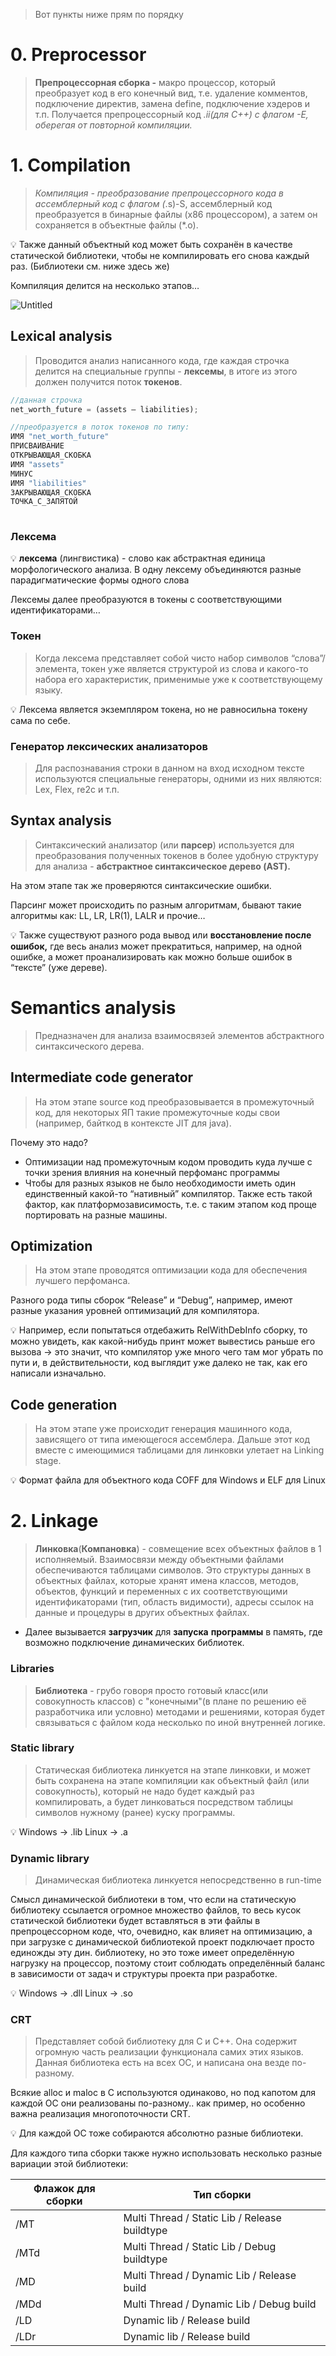 > Вот пункты ниже прям по порядку
# 0. Preprocessor

> **Препроцессорная сборка -** макро процессор, который преобразует код в его конечный вид, т.е. удаление комментов, подключение директив, замена define, подключение хэдеров и т.п. Получается препроцессорный код *.ii(для С++) с флагом -Е, оберегая от повторной компиляции.*
# 1. Compilation

> *Компиляция - преобразование препроцессорного кода в ассемблерный код с флагом (*.s)-S, ассемблерный код преобразуется в бинарные файлы (х86 процессором), а затем он сохраняется в объектные файлы (*.о).

💡 Также данный объектный код может быть сохранён в качестве статической библиотеки, чтобы не компилировать его снова каждый раз. (Библиотеки см. ниже здесь же)

Компиляция делится на несколько этапов…

![Untitled](programming/code/contents/common-concepts/image-storage/Untitled.png)

## Lexical analysis

> Проводится анализ написанного кода, где каждая строчка делится на специальные группы - **лексемы**, в итоге из этого должен получится поток **токенов**.
> 

```jsx
//данная строчка
net_worth_future = (assets — liabilities);

//преобразуется в поток токенов по типу:
ИМЯ "net_worth_future" 
ПРИСВАИВАНИЕ 
ОТКРЫВАЮЩАЯ_СКОБКА 
ИМЯ "assets" 
МИНУС 
ИМЯ "liabilities" 
ЗАКРЫВАЮЩАЯ_СКОБКА 
ТОЧКА_С_ЗАПЯТОЙ
 
```

### Лексема

💡 **лексема** (лингвистика) - слово как абстрактная единица морфологического анализа. В одну лексему объединяются разные парадигматические формы одного слова

Лексемы далее преобразуются в токены с соответствующими идентификаторами…
### Токен

> Когда лексема представляет собой чисто набор символов “слова”/элемента, токен уже является структурой из слова и какого-то набора его характеристик, применимые уже к соответствующему языку.

💡 Лексема является экземпляром токена, но не равносильна токену сама по себе.
### Генератор лексических анализаторов

> Для распознавания строки в данном на вход исходном тексте  используются специальные генераторы, одними из них являются: Lex, Flex, re2c и т.п.

## Syntax analysis

> Синтаксический анализатор (или **парсер**) используется для преобразования полученных токенов в более удобную структуру для анализа - **абстрактное синтаксическое дерево (AST).**

На этом этапе так же проверяются синтаксические ошибки.

Парсинг может происходить по разным алгоритмам, бывают такие алгоритмы как: LL, LR, LR(1), LALR и прочие…

💡 Также существуют разного рода вывод или **восстановление после ошибок,** где весь анализ может прекратиться, например, на одной ошибке, а может проанализировать как можно больше ошибок в “тексте” (уже дереве).

# Semantics analysis

> Предназначен для анализа взаимосвязей элементов абстрактного синтаксического дерева.

## Intermediate code generator

> На этом этапе source код преобразовывается в промежуточный код, для некоторых ЯП такие промежуточные коды свои (например, байткод в контексте JIT для java).

Почему это надо?

- Оптимизации над промежуточным кодом проводить куда лучше с точки зрения влияния на конечный перфоманс программы
- Чтобы для разных языков не было необходимости иметь один единственный какой-то “нативный” компилятор. Также есть такой фактор, как платформозависимость, т.е. с таким этапом код проще портировать на разные машины.

## Optimization

> На этом этапе проводятся оптимизации кода для обеспечения лучшего перфоманса.

Разного рода типы сборок “Release” и “Debug”, например, имеют разные указания уровней оптимизаций для компилятора. 

💡 Например, если попытаться отдебажить RelWithDebInfo сборку, то можно увидеть, как какой-нибудь принт может вывестись раньше его вызова → это значит, что компилятор уже много чего там мог убрать по пути и, в действительности, код выглядит уже далеко не так, как его написали изначально.

## Code generation

> На этом этапе уже происходит генерация машинного кода, зависящего от типа имеющегося ассемблера. Дальше этот код вместе с имеющимися таблицами для линковки улетает на Linking stage.
> 

💡 Формат файла для объектного кода COFF для Windows и ELF для Linux

# 2. Linkage

> **Линковка**(**Компановка**) - совмещение всех объектных файлов в 1 исполняемый. Взаимосвязи между объектными файлами обеспечиваются таблицами символов. Это структуры данных в объектных файлах, которые хранят имена классов, методов, объектов, функций и переменных с их соответствующими идентификаторами (тип, область видимости), адресы ссылок на данные и процедуры в других объектных файлах.
> 
- Далее вызывается **загрузчик** для **запуска** **программы** в память, где возможно подключение динамических библиотек.

### Libraries

> **Библиотека** - грубо говоря просто готовый класс(или совокупность классов) с "конечными"(в плане по решению её разработчика или условно) методами и решениями, которая будет связываться с файлом кода
несколько по иной внутренней логике.
> 

### Static library

> Статическая библиотека линкуется на этапе линковки, и может быть сохранена на этапе компиляции как объектный файл (или совокупность), который не надо будет каждый раз компилировать, а будет
линковаться посредством таблицы символов нужному (ранее) куску программы.
> 

<aside>
💡 Windows → .lib
Linux → .a

</aside>

### Dynamic library

> Динамическая библиотека линкуется непосредственно в run-time
> 

Смысл динамической библиотеки в том, что если на статическую библиотеку ссылается огромное множество файлов, то весь кусок статической библиотеки будет вставляться в эти файлы в препроцессорном коде, что, очевидно, как влияет на оптимизацию, а при загрузке с динамической библиотекой проект подключает просто единожды эту дин. библиотеку, но это тоже имеет определённую нагрузку на процессор, поэтому стоит соблюдать определённый баланс в зависимости от задач и структуры проекта при разработке.

<aside>
💡 Windows → .dll
Linux → .so

</aside>

### CRT

> Представляет собой библиотеку для С и С++. Она содержит огромную часть реализации функционала самих этих языков. Данная библиотека есть на всех ОС, и написана она везде по-разному.
> 

Всякие alloc и maloc в С используются одинаково, но под капотом для каждой ОС они реализованы по-разному.. как пример, но особенно важна реализация многопоточности CRT.

<aside>
💡 Для каждой ОС тоже собираются абсолютно разные библиотеки.

</aside>

Для каждого типа сборки также нужно использовать несколько разные вариации этой библиотеки:

| Флажок для сборки | Тип сборки |
| --- | --- |
| /MT | Multi Thread / Static Lib / Release buildtype |
| /MTd | Multi Thread / Static Lib / Debug buildtype |
| /MD | Multi Thread / Dynamic Lib / Release build |
| /MDd | Multi Thread / Dynamic Lib / Debug build |
| /LD | Dynamic lib / Release build |
| /LDr | Dynamic lib / Release build |
